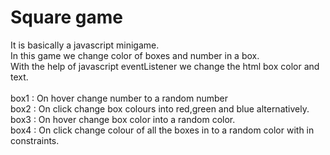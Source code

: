 # Square game

It is basically a javascript minigame.<br>
In this game we change color of boxes and number in a box.<br>
With the help of javascript eventListener we change the html box color and text.<br>
<br>
box1 : On hover change number to a random number<br>
box2 : On click change box colours into red,green and blue alternatively.<br>
box3 : On hover change box color into a random color.<br>
box4 : On click change colour of all the boxes in to a random color with in constraints. 